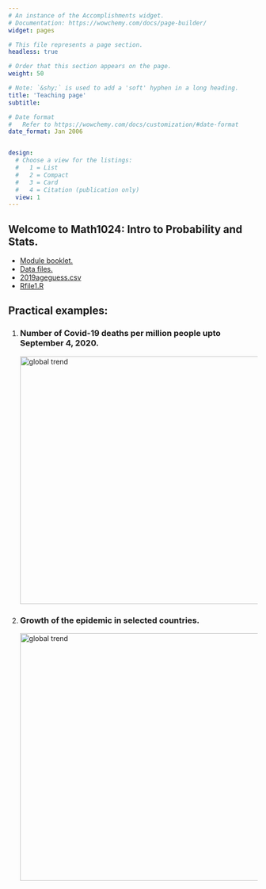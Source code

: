 ```yaml
---
# An instance of the Accomplishments widget.
# Documentation: https://wowchemy.com/docs/page-builder/
widget: pages

# This file represents a page section.
headless: true

# Order that this section appears on the page.
weight: 50

# Note: `&shy;` is used to add a 'soft' hyphen in a long heading.
title: 'Teaching page'
subtitle:

# Date format
#   Refer to https://wowchemy.com/docs/customization/#date-format
date_format: Jan 2006


design:
  # Choose a view for the listings:
  #   1 = List
  #   2 = Compact
  #   3 = Card
  #   4 = Citation (publication only)
  view: 1
---
```



<h2>
Welcome to Math1024: Intro to Probability and Stats. 
</h2>


<ul>
<li> <a href="/teach/2020_math1024.pdf"> Module booklet. </a>
<li> <a href="/teach/data.zip"> Data files. </a>
<li> <a href="/teach/data/2019ageguess.csv"> 2019ageguess.csv </a>
<li> <a href="/teach/Rfile1.R"> Rfile1.R </a>
</ul>



<h2>
Practical examples:
</h2> 


<ol>

<li> <h3> Number of Covid-19 deaths per million people upto September 4, 2020.  </h3>
<img src="/projects/covid_19_deaths.png" alt="global trend" width="800" height="500"/> 

<li> <h3> Growth of the epidemic in selected countries. </h3>  
<img src="/projects/cases_per_million.png" alt="global trend" width="800" height="500"/> 


</ol>



